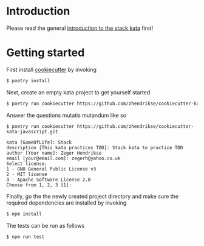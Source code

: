 # Introduction

Please read the general [introduction to the stack kata](../README.md) first!

# Getting started

First install [cookiecutter](https://www.cookiecutter.io/) by invoking

```bash
$ poetry install
```

Next, create an empty kata project to get yourself started

```bash
$ poetry run cookiecutter https://github.com/zhendrikse/cookiecutter-kata-javascript.git
```

Answer the questions mutatis mutandum like so

```
$ poetry run cookiecutter https://github.com/zhendrikse/cookiecutter-kata-javascript.git

kata [GameOfLife]: Stack
description [This kata practices TDD]: Stack kata to practice TDD
author [Your name]: Zeger Hendrikse
email [your@email.com]: zegerh@yahoo.co.uk
Select license:
1 - GNU General Public License v3
2 - MIT license
3 - Apache Software License 2.0
Choose from 1, 2, 3 [1]: 
```

Finally, go the the newly created project directory and make sure
the required dependencies are installed by invoking

```bash
$ npm install
```

The tests can be run as follows

```bash
$ npm run test
```

